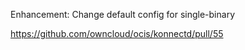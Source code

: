 Enhancement: Change default config for single-binary

<https://github.com/owncloud/ocis/konnectd/pull/55>
